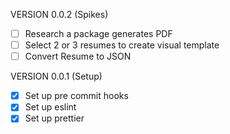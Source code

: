 VERSION 0.0.2 (Spikes)

- [ ] Research a package generates PDF
- [ ] Select 2 or 3 resumes to create visual template
- [ ] Convert Resume to JSON

VERSION 0.0.1 (Setup)

- [x] Set up pre commit hooks
- [x] Set up eslint
- [x] Set up prettier
